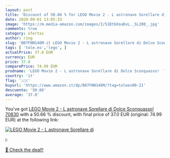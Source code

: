 ```yaml
---
layout: post
title: 'Discount of 50.66 % for LEGO Movie 2 - L astronave Sorellare di '
date: 2020-09-01 13:05:33
image: 'https://m.media-amazon.com/images/I/51DtbXoaDvL._SL200_.jpg'
comments: true
category: ofertas
author: ring
slug: 'B07FNN146M-it LEGO Movie 2 - L astronave Sorellare di Dolce Sconquasso!...'
tags: [ 'tole.es','lego', ]
actualPrice: 37.0 EUR
currency: EUR
price: 37.0
comparePrice: 74.99 EUR
prodname: 'LEGO Movie 2 - L astronave Sorellare di Dolce Sconquasso!  70830'
country: 'it'
flag: '🇮🇹'
buyurl: 'https://www.amazon.it/dp/B07FNN146M/?tag=tolees00-21'
descuento: '50.66'
average: '37.0'
---
```


You've got [LEGO Movie 2 - L astronave Sorellare di Dolce Sconquasso!  70830](https://www.amazon.it/dp/B07FNN146M/?tag=tolees00-21) with a  50.66 % discount, with final price of 37.0 EUR (original: 74.99 EUR) at the following link:

[![LEGO Movie 2 - L astronave Sorellare di ](https://m.media-amazon.com/images/I/51DtbXoaDvL._SL200_.jpg)](https://www.amazon.it/dp/B07FNN146M/?tag=tolees00-21)

ℹ️:


[🛒 Check the deal!!](https://www.amazon.it/dp/B07FNN146M/?tag=tolees00-21)
